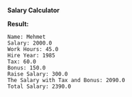 **Salary Calculator**

**Result:**

```
Name: Mehmet
Salary: 2000.0
Work Hours: 45.0
Hire Year: 1985
Tax: 60.0
Bonus: 150.0
Raise Salary: 300.0
The Salary with Tax and Bonus: 2090.0
Total Salary: 2390.0
```
